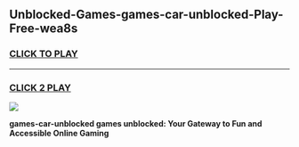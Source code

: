 
## Unblocked-Games-games-car-unblocked-Play-Free-wea8s
<h3>
<a href="https://premium76.site?title=games-car-unblocked&ref=18A1">CLICK TO PLAY</a></h3>
<hr>

<h3>
<a href="https://premium76.site?title=games-car-unblocked&ref=18A1">CLICK 2 PLAY</a>
  
</h3>

<a href="https://premium76.site?title=games-car-unblocked&ref=18A1"><img src="https://clearcache.store/games.png"></a>


**games-car-unblocked games unblocked: Your Gateway to Fun and Accessible Online Gaming**
